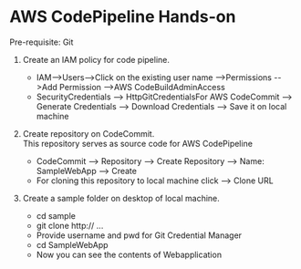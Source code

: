 # AWS CodePipeline Hands-on
Pre-requisite: Git
1. Create an IAM policy for code pipeline.<br>
   - IAM-->Users-->Click on the existing user name -->Permissions -->Add Permission -->AWS CodeBuildAdminAccess<br>
   - SecurityCredentials --> HttpGitCredentialsFor AWS CodeCommit --> Generate Credentials --> Download Credentials --> Save it on local machine <br>

2. Create repository on CodeCommit.<br>
   This repository serves as source code for AWS CodePipeline <br>
   - CodeCommit --> Repository --> Create Repository --> Name: SampleWebApp --> Create <br>
   - For cloning this repository to local machine click --> Clone URL <br>

3. Create a sample folder on desktop of local machine.<br>
   - cd sample <br>
   - git clone http:// ...<br>
   - Provide username and pwd for Git Credential Manager <br>
   - cd SampleWebApp<br>
   - Now you can see the contents of Webapplication<br>

